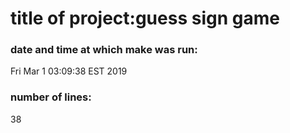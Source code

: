 # title of project:guess sign game
### date and time at which make was run:
Fri Mar  1 03:09:38 EST 2019
### number of lines:
38
